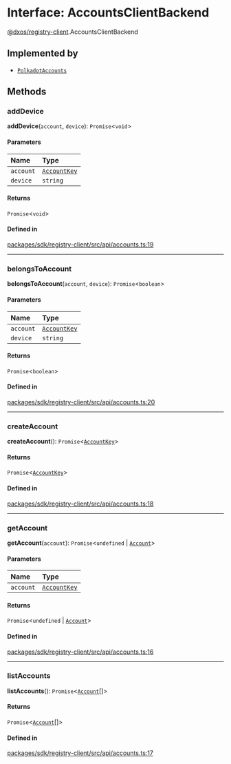 # Interface: AccountsClientBackend

[@dxos/registry-client](../modules/dxos_registry_client.md).AccountsClientBackend

## Implemented by

- [`PolkadotAccounts`](../classes/dxos_registry_client.PolkadotAccounts.md)

## Methods

### addDevice

**addDevice**(`account`, `device`): `Promise`<`void`\>

#### Parameters

| Name | Type |
| :------ | :------ |
| `account` | [`AccountKey`](../classes/dxos_registry_client.AccountKey.md) |
| `device` | `string` |

#### Returns

`Promise`<`void`\>

#### Defined in

[packages/sdk/registry-client/src/api/accounts.ts:19](https://github.com/dxos/dxos/blob/main/packages/sdk/registry-client/src/api/accounts.ts#L19)

___

### belongsToAccount

**belongsToAccount**(`account`, `device`): `Promise`<`boolean`\>

#### Parameters

| Name | Type |
| :------ | :------ |
| `account` | [`AccountKey`](../classes/dxos_registry_client.AccountKey.md) |
| `device` | `string` |

#### Returns

`Promise`<`boolean`\>

#### Defined in

[packages/sdk/registry-client/src/api/accounts.ts:20](https://github.com/dxos/dxos/blob/main/packages/sdk/registry-client/src/api/accounts.ts#L20)

___

### createAccount

**createAccount**(): `Promise`<[`AccountKey`](../classes/dxos_registry_client.AccountKey.md)\>

#### Returns

`Promise`<[`AccountKey`](../classes/dxos_registry_client.AccountKey.md)\>

#### Defined in

[packages/sdk/registry-client/src/api/accounts.ts:18](https://github.com/dxos/dxos/blob/main/packages/sdk/registry-client/src/api/accounts.ts#L18)

___

### getAccount

**getAccount**(`account`): `Promise`<`undefined` \| [`Account`](dxos_registry_client.Account.md)\>

#### Parameters

| Name | Type |
| :------ | :------ |
| `account` | [`AccountKey`](../classes/dxos_registry_client.AccountKey.md) |

#### Returns

`Promise`<`undefined` \| [`Account`](dxos_registry_client.Account.md)\>

#### Defined in

[packages/sdk/registry-client/src/api/accounts.ts:16](https://github.com/dxos/dxos/blob/main/packages/sdk/registry-client/src/api/accounts.ts#L16)

___

### listAccounts

**listAccounts**(): `Promise`<[`Account`](dxos_registry_client.Account.md)[]\>

#### Returns

`Promise`<[`Account`](dxos_registry_client.Account.md)[]\>

#### Defined in

[packages/sdk/registry-client/src/api/accounts.ts:17](https://github.com/dxos/dxos/blob/main/packages/sdk/registry-client/src/api/accounts.ts#L17)
